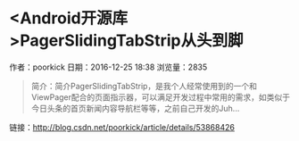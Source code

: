 # <Android开源库>PagerSlidingTabStrip从头到脚
作者：poorkick
日期：2016-12-25 18:38
浏览量：2835
> 简介：简介PagerSlidingTabStrip，是我个人经常使用到的一个和ViewPager配合的页面指示器，可以满足开发过程中常用的需求，如类似于今日头条的首页新闻内容导航栏等等，之前自己开发的Juh...

 链接：http://blog.csdn.net/poorkick/article/details/53868426
